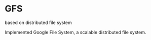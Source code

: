 # GFS
based on distributed file system


Implemented Google File System, a scalable distributed file system.
